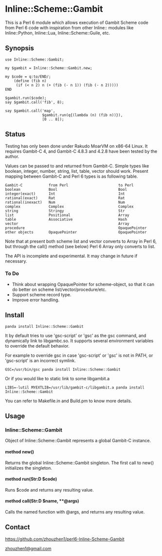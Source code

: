 # Inline::Scheme::Gambit

This is a Perl 6 module which allows execution of Gambit Scheme code from
Perl 6 code with inspiration from other Inline:: modules like
Inline::Python, Inline::Lua, Inline::Scheme::Guile, etc.

## Synopsis

    use Inline::Scheme::Gambit;

    my $gambit = Inline::Scheme::Gambit.new;

    my $code = q:to/END/;
        (define (fib n)
         (if (< n 2) n (+ (fib (- n 1)) (fib (- n 2)))))
    END

    $gambit.run($code);
    say $gambit.call('fib', 8);

    say $gambit.call('map',
                     $gambit.run(q{(lambda (n) (fib n))}),
                     [0 .. 8]);

## Status

Testing has only been done under Rakudo MoarVM on x86-64 Linux. It requires
Gambit-C 4, and Gambit-C 4.8.3 and 4.2.8 have been tested by the author. 

Values can be passed to and returned from Gambit-C. Simple types
like boolean, integer, number, string, list, table, vector should
work. Present mapping between Gambit-C and Perl 6 types is as
following table. 

    Gambit-C            from Perl                       to Perl
    boolean             Bool                            Bool
    integer(exact)      Int                             Int
    rational(exact)     Rat                             Rat
    rational(inexact)   Num                             Num
    complex             Complex                         Complex
    string              Stringy                         Str
    list                Positional                      Array            
    table               Associative                     Hash            
    vector                                              Array
    procedure                                           OpaquePointer
    other objects       OpaquePointer                   OpaquePointer

Note that at present both scheme list and vector converts to Array
in Perl 6, but through the call() method (see below) Perl 6 Array only
converts to list. 

The API is incomplete and experimental. It may change in future if
necessary.

### To Do

* Think about wrapping OpaquePointer for scheme-object, so that it can
do better on scheme list/vector/procedure/etc.
* Support scheme record type. 
* Improve error handling. 

## Install

    panda install Inline::Scheme::Gambit

It by default tries to use 'gsc-script' or 'gsc' as the gsc command,
and dynamically link to libgambc.so. It supports several environment
variables to override the default behavior. 

For example to override gsc in case 'gsc-script' or 'gsc' is not in
PATH, or 'gsc-script' is an incorrect symlink. 

    GSC=/usr/bin/gsc panda install Inline::Scheme::Gambit

Or if you would like to static link to some libgambit.a

    LIBS=-lutil MYEXTLIB=/usr/lib/gambit-c/libgambit.a panda install Inline::Scheme::Gambit

You can refer to Makefile.in and Build.pm to know more details.

## Usage

### Inline::Scheme::Gambit

Object of Inline::Scheme::Gambit represents a global Gambit-C instance. 

#### method new()

Returns the global Inline::Scheme::Gambit singleton. The first call to
new() initializes the singleton. 

#### method run(Str:D $code)

Runs $code and returns any resulting value.

#### method call(Str:D $name, \*\*@args)

Calls the named function with @args, and returns any resulting value.

## Contact

https://github.com/zhouzhen1/perl6-Inline-Scheme-Gambit

zhouzhen1@gmail.com

